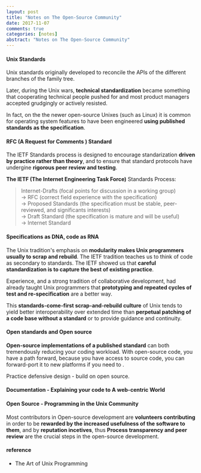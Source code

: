 ```yaml
---
layout: post
title: "Notes on The Open-Source Community"
date: 2017-11-07
comments: true
categories: [notes]
abstract: "Notes on The Open-Source Community"
---
```


#### Unix Standards 

Unix standards originally developed to reconcile the APIs of the different branches of the family tree. 

Later, during the Unix wars, **technical standardization** became something that cooperating technical people pushed for and most product managers accepted grudgingly or actively resisted.

In fact, on the the newer open-source Unixes (such as Linux) it is common for operating system features to have been engineered **using published standards as the specification**.


#### RFC (A Request for Comments ) Standard

The IETF Standards process is designed to encourage standarization **driven by practice rather than theory**, and to ensure that standard protocols have undergine **rigorous peer review and testing**.

**The IETF (The Internet Engineering Task Force)** Standards Process: 
> Internet-Drafts (focal points for discussion in a working group)  
> -> RFC (correct field experience with the specification)  
> -> Proposed Standards (the specification must be stable, peer-reviewed, and significants interests)  
> -> Draft Standard (the specification is mature and will be useful)  
> -> Internet Standard  


#### Specifications as DNA, code as RNA

The Unix tradition's emphasis on **modularity makes Unix programmers usually to scrap and rebuild**. The IETF tradition teaches us to think of code as secondary to standards.  The IETF showed us that **careful standardization is to capture the best of existing practice**.  

Experience, and a strong tradition of collaborative development, had already taught Unix programmers that **prototyping and repeated cycles of test and re-specification** are a better way.  

This **standards-come-first scrap-and-rebuild culture** of Unix tends to yield better interoperability over extended time than **perpetual patching of a code base without a standard** or to provide guidance and continuity.


#### Open standards and Open source

**Open-source implementations of a published standard** can both tremendously reducing your coding workload. With open-source code, you have a path forward, because you have access to source code, you can forward-port it to new platforms if you need to .

Practice defensive design - build on open source.


#### Documentation - Explaining your code to A web-centric World

#### Open Source - Programming in the Unix Community 

Most contributors in Open-source development are **volunteers contributing** in order to be **rewarded by the increased usefulness of the software to them**, and by **reputation incetives**, thus **Process transparency and peer review** are the crucial steps in the open-source development.


#### reference
* The Art of Unix Programming 

